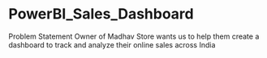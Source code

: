 # PowerBI_Sales_Dashboard
Problem Statement
Owner of Madhav Store wants us to help them create a dashboard to track and analyze their online sales across India

